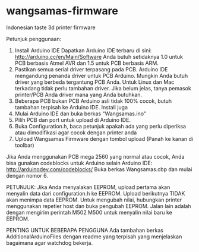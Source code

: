 # wangsamas-firmware
Indonesian taste 3d printer firmware

Petunjuk penggunaan:

1. 	Install Arduino IDE
	Dapatkan Arduino IDE terbaru di sini:
	http://arduino.cc/en/Main/Software
	Anda butuh setidaknya 1.0 untuk PCB berbasis Atmel AVR dan 1.5 untuk PCB berbasis ARM.
2. 	Pastikan semua serial driver terpasang pada PCB. Arduino IDE mengandung penanda driver untuk PCB Arduino.
	Mungkin Anda butuh driver yang berbeda tergantung PCB Anda. Untuk Linux dan Mac terkadang tidak perlu tambahan driver.
	Jika belum jelas, tanya pemasok printer/PCB Anda driver mana yang Anda butuhkan.
3.	Beberapa PCB bukan PCB Arduino asli tidak 100% cocok, butuh tambahan terpisah ke Arduino IDE. Install juga
4.	Mulai Arduino IDE dan buka berkas "Wangsamas.ino"	
5.	Pilih PCB dan port untuk upload di Arduino IDE.
6.	Buka Configuration.h, baca petunjuk apakah ada yang perlu diperiksa atau dimodifikasi agar cocok dengan printer anda
7.	Upload Wangsamas Firmware dengan tombol upload (Panah ke kanan di toolbar)

Jika Anda menggunakan PCB mega 2560 yang normal atau cocok, Anda bisa gunakan codeblocks untuk Arduino selain Arduino IDE:
http://arduinodev.com/codeblocks/
Buka berkas Wangsamas.cbp dan mulai dengan nomor 6.

PETUNJUK: Jika Anda menyalakan EEPROM, upload pertama akan menyalin data dari configuration.h ke EEPROM. 
Upload berikutnya TIDAK akan menimpa data EEPROM. 
Untuk mengubah nilai, hubungkan printer menggunakan repetier host dan buka pengubah EEPROM.
Jalan lain adalah dengan mengirim perintah M502 M500 untuk menyalin nilai baru ke EEPROM.

PENTING UNTUK BEBERAPA PENGGUNA
Ada tambahan berkas AdditionalArduinoFiles dengan readme yang terpisah yang menjelaskan bagaimana agar watchdog bekerja.
